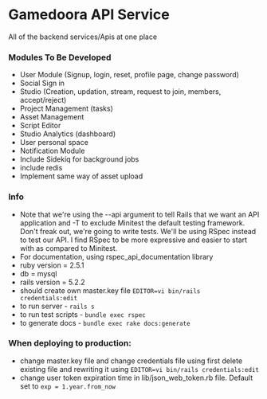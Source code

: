Gamedoora API Service
=====================

All of the backend services/Apis at one place

### Modules To Be Developed
* User Module (Signup, login, reset, profile page, change password)
* Social Sign in
* Studio (Creation, updation, stream, request to join, members, accept/reject)
* Project Management (tasks) 
* Asset Management
* Script Editor
* Studio Analytics (dashboard)
* User personal space
* Notification Module
* Include Sidekiq for background jobs
* include redis
* Implement same way of asset upload

### Info
* Note that we're using the --api argument to tell Rails that we want an API application and -T to exclude Minitest the default testing framework. Don't freak out, we're going to write tests. We'll be using RSpec instead to test our API. I find RSpec to be more expressive and easier to start with as compared to Minitest.
* For documentation, using rspec_api_documentation library
* ruby version = 2.5.1
* db = mysql
* rails version = 5.2.2
* should create own master.key file ```EDITOR=vi bin/rails credentials:edit```
* to run server - ```rails s```
* to run test scripts - ```bundle exec rspec```
* to generate docs -  ```bundle exec rake docs:generate```


### When deploying to production:
* change master.key file and change credentials file using first delete existing file and rewriting it using ```EDITOR=vi bin/rails credentials:edit``` 
* change user token expiration time in lib/json_web_token.rb file. Default set to ```exp = 1.year.from_now```
